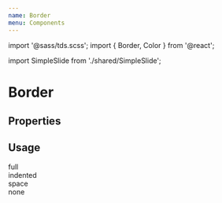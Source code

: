 ```yaml
---
name: Border
menu: Components
---
```


import '@sass/tds.scss';
import { Border, Color } from '@react';

import SimpleSlide from './shared/SimpleSlide';

# Border

## Properties

<PropsTable of={Border} />

## Usage

<div style={{ height: '50px', display: 'flex', alignItems: 'center' }}>full</div>
<Border type="full" />
<div style={{ height: '50px', display: 'flex', alignItems: 'center' }}>indented</div>
<Border type="indented" />
<div style={{ height: '50px', display: 'flex', alignItems: 'center' }}>space</div>
<Border type="space" />
<div style={{ height: '50px', display: 'flex', alignItems: 'center' }}>none</div>
